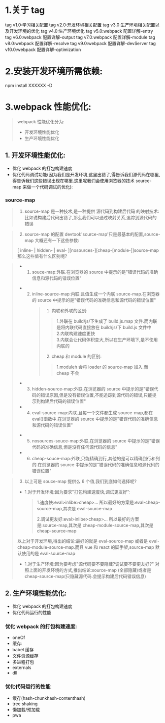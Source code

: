# 1.关于 tag

tag v1.0:学习相关配置
tag v2.0:开发环境相关配置
tag v3.0:生产环境相关配置以及开发环境的优化
tag v4.0:生产环境优化
tag v5.0:webpack 配置详解-entry
tag v6.0:webpack 配置详解-output
tag v7.0:webpack 配置详解-module
tag v8.0:webpack 配置详解-resolve
tag v9.0:webpack 配置详解-devServer
tag v10.0:webpack 配置详解-optimization

# 2.安装开发环境所需依赖:

npm install XXXXXX -D

# 3.webpack 性能优化:

> webpack 性能优化分为:
>
> - 开发环境性能优化
> - 生产环境性能优化

## 1. 开发环境性能优化:

- 优化 webpack 的打包构建速度
- 优化代码调试功能(因为我们是开发环境,这里出错了,得告诉我们源代码在哪里,得告诉我们这些错误出现在哪里.这里呢我们会使用浏览器的技术 source-map 来做一个代码调试的优化):

### source-map

> 1. source-map 是一种技术,是一种提供 源代码到构建后代码 的映射技术:比如说构建后代码出错了,那么我们可以通过映射关系,追踪到源代码的错误

> 2. source-map 的配置 devtool:'source-map'只是最基本的配置,source-map 大概还有一下这些参数:
>
> [ inline- | hidden- | eval- ][nosources-][cheap-[module-]]source-map
> 那么这些值有什么区别呢?

> - 1. souce-map:外联.在浏览器的 source 中提示的是"错误代码的准确信息和源代码的错误位置"
>
> * 2. inline-source-map:内联.且值生成一个内联 source-map.在浏览器的 source 中提示的是"错误代码的准确信息和源代码的错误位置"
>      > 1. 内联和外联的区别:
>      >
>      > > 1.外联在 build/js/下生成了 build.js.map 文件.而内联是将内联代码直接放在 build/js/下 build.js 文件中  
>      > > 2.内联构建速度更快  
>      > > 3.内联会让代码体积变大,所以在生产环境下,是不使用内联的
>      >
>      > 2. cheap 和 module 的区别:
>      >
>      > > 1.moduleh 会将 loader 的 source-map 加入.而 cheap 不会
>
> - 3. hidden-source-map:外联.在浏览器的 source 中提示的是"错误代码的错误原因,但是没有错误位置,不能追踪到源代码的错误,只能提示到构建后代码的错误位置"
> - 4. eval-source-map:内联.且每一个文件都生成 source-map,都在 eval()函数中.在浏览器的 source 中提示的是"错误代码的准确信息和源代码的错误位置"
>
> * 5. nosources-souce-map:外联,在浏览器的 source 中提示的是"错误代码的准确信息,但是没有任何源代码的信息"
> * 6. cheap-souce-map:外联,只能精确到行,其他的是可以精确到行和列的.在浏览器的 source 中提示的是"错误代码的准确信息和源代码的错误位置"

> 3. 以上可是 souce-map 提供么 6 个值,我们到底如何选择呢?
>
> - 1.对于开发环境:因为要求"打包构建速度快,调试更友好":
>
>   > 1.速度快:eval>inlibe>cheap>...
>   > 所以最好的方案是:eval-cheap-source-map,其次是 eval-source-map
>   >
>   > 2.调试更友好:eval>inlibe>cheap>...
>   > 所以最好的方案是:source-map,其次是 cheap-module-source-map,其次是 cheap-source-map
>
> 以上对于开发环境,得出的结论:最好的就是 eval-source-map 或者是 eval-cheap-module-source-map.而且 vue 和 react 的脚手架,source-map 默认使用的是 eval-source-map
>
> - 1.对于生产环境:因为要考虑"源代码要不要隐藏?调试要不要更友好?"
>   对照上面的开发环境的方式,推出结论:source-map (全部隐藏)或者是 cheap-source-map(只隐藏源代码.会提示构建后代码错误信息)

## 2. 生产环境性能优化:

- 优化 webpack 的打包构建速度
- 优化代码运行的性能

### 优化 webpack 的打包构建速度:

- oneOf
- 缓存:
- babel 缓存
- 文件资源缓存
- 多进程打包
- externals
- dll

### 优化代码运行的性能

- 缓存(hash-chunkhash-contenthash)
- tree shaking
- 懒加载/预加载
- pwa
